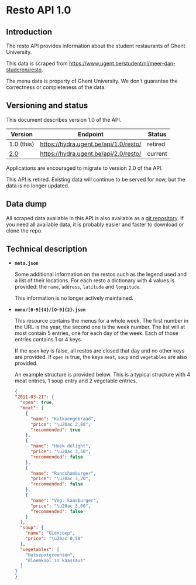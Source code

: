 # Resto API 1.0

## Introduction

The resto API provides information about the student restaurants of Ghent University. 

This data is scraped from https://www.ugent.be/student/nl/meer-dan-studeren/resto.

The menu data is property of Ghent University. We don't guarantee the correctness or completeness of the data.

## Versioning and status

This document describes version 1.0 of the API.

| Version                | Endpoint                                   | Status     |
|------------------------|--------------------------------------------|------------|
| 1.0 (this)             | https://hydra.ugent.be/api/1.0/resto/      | retired    |
| [2.0](api-resto-02.md) | https://hydra.ugent.be/api/2.0/resto/      | current    |

Applications are encouraged to migrate to version 2.0 of the API.

This API is retired. Existing data will continue to be served for now, but the data is no longer updated.

## Data dump

All scraped data available in this API is also available as a [git repository](https://git.zeus.gent/hydra/data). If you need all available data, it is probably easier and faster to download or clone the repo.

## Technical description

* **`meta.json`**

  Some additional information on the restos such as the legend used and a list of their locations. For each resto a dictionary with 4 values is provided: the `name`, `address`, `latitude` and `longitude`.
  
  This information is no longer actively maintained.

* **`menu/[0-9]{4}/[O-9]{2}.json`**

  This resource contains the menus for a whole week. The first number in the URL is the year, the second one is the week number. The list will at most contain 5 entries, one for each day of the week. Each of those entries contains 1 or 4 keys.

  If the `open` key is false, all restos are closed that day and no other keys are provided. If `open` is true, the keys `meat`, `soup` and `vegetables` are also provided.

  An example structure is provided below. This is a typical structure with 4 meat entries, 1 soup entry and 2 vegetable entries.
  ```json
  {
  "2011-03-21": {
    "open": true,
    "meat": [
      {
        "name": "Kalkoengebraad",
        "price": "\u20ac 2,80",
        "recommended": true
      },
      {
        "name": "Heek delight",
        "price": "\u20ac 3,50",
        "recommended": false
      },
      {
        "name": "Rundshamburger",
        "price": "\u20ac 3,20",
        "recommended": false
      },
      {
        "name": "Veg. kaasburger",
        "price": "\u20ac 3,60",
        "recommended": false
      }
    ],
    "soup": {
      "name": "Uiensoep",
      "price": "\u20ac 0,50"
    },
    "vegetables": [
      "Hutsepotgroenten",
      "Bloemkool in kaassaus"
    ]
  }
  }
  ```
